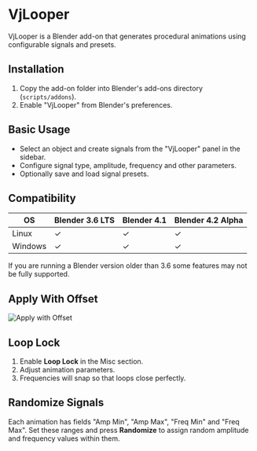 # VjLooper

VjLooper is a Blender add-on that generates procedural animations using configurable signals and presets.

## Installation
1. Copy the add-on folder into Blender's add-ons directory (`scripts/addons`).
2. Enable "VjLooper" from Blender's preferences.

## Basic Usage
- Select an object and create signals from the "VjLooper" panel in the sidebar.
- Configure signal type, amplitude, frequency and other parameters.
- Optionally save and load signal presets.

## Compatibility

| OS | Blender 3.6 LTS | Blender 4.1 | Blender 4.2 Alpha |
|----|-----------------|-------------|-------------------|
| Linux | ✓ | ✓ | ✓ |
| Windows | ✓ | ✓ | ✓ |

If you are running a Blender version older than 3.6 some features may not be fully supported.

## Apply With Offset

![Apply with Offset](docs/apply_offset.gif)

## Loop Lock

1. Enable **Loop Lock** in the Misc section.
2. Adjust animation parameters.
3. Frequencies will snap so that loops close perfectly.

## Randomize Signals
Each animation has fields "Amp Min", "Amp Max", "Freq Min" and "Freq Max".
Set these ranges and press **Randomize** to assign random amplitude and frequency values within them.
